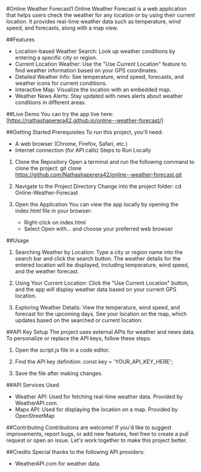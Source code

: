 #Online Weather Forecast1
Online Weather Forecast is a web application that helps users check the weather for any location or by using their current location. It provides real-time weather data such as temperature, wind speed, and forecasts, along with a map view.


##Features

- Location-based Weather Search: Look up weather conditions by entering a specific city or region.
- Current Location Weather: Use the "Use Current Location" feature to find weather information based on your GPS coordinates.
- Detailed Weather Info: See temperature, wind speed, forecasts, and weather icons for current conditions.
- Interactive Map: Visualize the location with an embedded map.
- Weather News Alerts: Stay updated with news alerts about weather conditions in different areas.


##Live Demo
You can try the app live here:[https://nathashaperera42.github.io/online--weather-forecast/]


##Getting Started
Prerequisites
To run this project, you'll need:
- A web browser (Chrome, Firefox, Safari, etc.)
- Internet connection (for API calls)
Steps to Run Locally
1. Clone the Repository
   Open a terminal and run the following command to clone the project:
   git clone  https://github.com/Nathashaperera42/online--weather-forecast.git

2. Navigate to the Project Directory
   Change into the project folder:
   cd Online-Weather-Forecast

3. Open the Application
   You can view the app locally by opening the index.html file in your browser:
   - Right-click on index.html
   - Select Open with... and choose your preferred web browser

##Usage
1. Searching Weather by Location: Type a city or region name into the search bar and click the search button. The weather details for the entered location will be displayed, including temperature, wind speed, and the weather forecast.

2. Using Your Current Location: Click the "Use Current Location" button, and the app will display weather data based on your current GPS location.

3. Exploring Weather Details: View the temperature, wind speed, and forecast for the upcoming days. See your location on the map, which updates based on the searched or current location.

##API Key Setup
The project uses external APIs for weather and news data. To personalize or replace the API keys, follow these steps:

1. Open the script.js file in a code editor.
2. Find the API key definition:
   const key = 'YOUR_API_KEY_HERE';

3. Save the file after making changes.

##API Services Used
- Weather API: Used for fetching real-time weather data. Provided by WeatherAPI.com.
- Maps API: Used for displaying the location on a map. Provided by OpenStreetMap


##Contributing
Contributions are welcome! If you'd like to suggest improvements, report bugs, or add new features, feel free to create a pull request or open an issue. Let's work together to make this project better.


##Credits
Special thanks to the following API providers:

- WeatherAPI.com for weather data.





